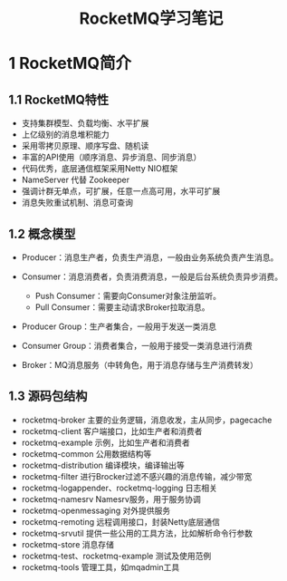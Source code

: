 <h1 style="font-weight:bold;"><center>RocketMQ学习笔记</center></h1>

# 1 RocketMQ简介

## 1.1  RocketMQ特性

- 支持集群模型、负载均衡、水平扩展
- 上亿级别的消息堆积能力
- 采用零拷贝原理、顺序写盘、随机读
- 丰富的API使用（顺序消息、异步消息、同步消息）
- 代码优秀，底层通信框架采用Netty NIO框架
- NameServer 代替 Zookeeper
- 强调计群无单点，可扩展，任意一点高可用，水平可扩展
- 消息失败重试机制、消息可查询

## 1.2 概念模型

- Producer：消息生产者，负责生产消息，一般由业务系统负责产生消息。

- Consumer：消息消费者，负责消费消息，一般是后台系统负责异步消费。
  - Push Consumer：需要向Consumer对象注册监听。
  - Pull Consumer：需要主动请求Broker拉取消息。
- Producer Group：生产者集合，一般用于发送一类消息
- Consumer Group：消费者集合，一般用于接受一类消息进行消费
- Broker：MQ消息服务（中转角色，用于消息存储与生产消费转发）

## 1.3 源码包结构

- rocketmq-broker 主要的业务逻辑，消息收发，主从同步，pagecache
- rocketmq-client 客户端接口，比如生产者和消费者
- rocketmq-example 示例，比如生产者和消费者
- rocketmq-common 公用数据结构等
- rocketmq-distribution 编译模块，编译输出等
- rocketmq-filter 进行Brocker过滤不感兴趣的消息传输，减少带宽
- rocketmq-logappender、rocketmq-logging 日志相关
- rocketmq-namesrv Namesrv服务，用于服务协调
- rocketmq-openmessaging 对外提供服务
- rocketmq-remoting 远程调用接口，封装Netty底层通信
- rocketmq-srvutil 提供一些公用的工具方法，比如解析命令行参数
- rocketmq-store 消息存储
- rocketmq-test、rocketmq-example 测试及使用范例
- rocketmq-tools 管理工具，如mqadmin工具